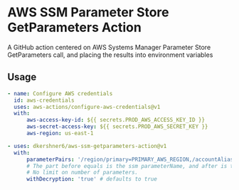 # AWS SSM Parameter Store GetParameters Action

A GitHub action centered on AWS Systems Manager Parameter Store GetParameters call, and placing the results into environment variables

## Usage

```yaml
- name: Configure AWS credentials
  id: aws-credentials
  uses: aws-actions/configure-aws-credentials@v1
  with:
      aws-access-key-id: ${{ secrets.PROD_AWS_ACCESS_KEY_ID }}
      aws-secret-access-key: ${{ secrets.PROD_AWS_SECRET_KEY }}
      aws-region: us-east-1

- uses: dkershner6/aws-ssm-getparameters-action@v1
  with:
      parameterPairs: '/region/primary=PRIMARY_AWS_REGION,/accountAlias=AWS_ACCOUNT_ALIAS'
      # The part before equals is the ssm parameterName, and after is the ENV Variable name for the workflow.
      # No limit on number of parameters.
      withDecryption: 'true' # defaults to true
```
